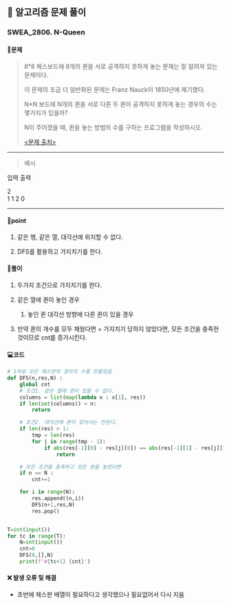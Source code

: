 ## 🐌 알고리즘 문제 풀이

### SWEA_2806. N-Queen

#### 📒문제

> 8*8 체스보드에 8개의 퀸을 서로 공격하지 못하게 놓는 문제는 잘 알려져 있는 문제이다.
>
> 이 문제의 조금 더 일반화된 문제는 Franz Nauck이 1850년에 제기했다.
>
> N*N 보드에 N개의 퀸을 서로 다른 두 퀸이 공격하지 못하게 놓는 경우의 수는 몇가지가 있을까?
>
> N이 주어졌을 때, 퀸을 놓는 방법의 수를 구하는 프로그램을 작성하시오.
> 
>[<문제 출처>](https://swexpertacademy.com/main/code/problem/problemDetail.do?contestProbId=AV7GKs06AU0DFAXB)



---

> 예시

입력				출력 

2					 
1					 1
2					 0

----




#### 🚀point

1. 같은 행, 같은 열, 대각선에 위치할 수 없다.

1. DFS를 활용하고 가지치기를 한다.

   


#### 🔎풀이

1. 두가지 조건으로 가지치기를 한다.
1. 같은 열에 퀸이 놓인 경우
   1. 놓인 퀸 대각선 방향에 다른 퀸이 있을 경우


2. 만약 퀸의 개수를 모두 채웠다면 = 가지치기 당하지 않았다면, 모든 조건을 충족한 것이므로 cnt를 증가시킨다.

   




#### 💻코드

```python
# 1차로 모든 체스판의 경우의 수를 만들었음
def DFS(n,res,N) :
    global cnt
    # 조건1. 같은 열에 퀸이 있을 수 없다.
    columns = list(map(lambda x : x[1], res))
    if len(set(columns)) < n:
        return

    # 조건2. 대각선에 퀸이 있어서는 안된다.
    if len(res) > 1:
        tmp = len(res)
        for j in range(tmp - 1):
            if abs(res[-1][0] - res[j][0]) == abs(res[-1][1] - res[j][1]):  # 열의 거리 , 행의 거리 :
                return

    # 모든 조건을 충족하고 모든 퀸을 놓았다면
    if n == N :
        cnt+=1

    for i in range(N):
        res.append((n,i))
        DFS(n+1,res,N)
        res.pop()


T=int(input())
for tc in range(T):
    N=int(input())
    cnt=0
    DFS(0,[],N)
    print(f'#{tc+1} {cnt}')
```



#### ❌ 발생 오류 및 해결

- 초반에 체스판 배열이 필요하다고 생각했으나 필요없어서 다시 지움

  

